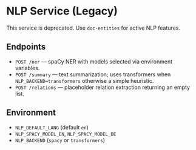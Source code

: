 # NLP Service (Legacy)

This service is deprecated. Use `doc-entities` for active NLP features.

## Endpoints
- `POST /ner` — spaCy NER with models selected via environment variables.
- `POST /summary` — text summarization; uses transformers when `NLP_BACKEND=transformers` otherwise a simple heuristic.
- `POST /relations` — placeholder relation extraction returning an empty list.

## Environment
- `NLP_DEFAULT_LANG` (default `en`)
- `NLP_SPACY_MODEL_EN`, `NLP_SPACY_MODEL_DE`
- `NLP_BACKEND` (`spacy` or `transformers`)
